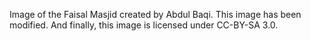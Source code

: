 Image of the Faisal Masjid created by Abdul Baqi. This image has been modified. And finally, this image is licensed under CC-BY-SA 3.0.
